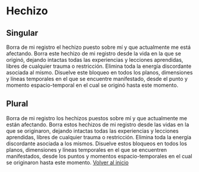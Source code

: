 # Hechizo
## Singular
Borra de mi registro el hechizo puesto sobre mí y que actualmente me está afectando. Borra este hechizo de mi registro desde la vida en la que se originó, dejando intactas todas las experiencias y lecciones aprendidas, libres de cualquier trauma o restricción. Elimina toda la energía discordante asociada al mismo. Disuelve este bloqueo en todos los planos, dimensiones y líneas temporales en el que se encuentre manifestado, desde el punto y momento espacio-temporal en el cual se originó hasta este momento.
## Plural
Borra de mi registro los hechizos puestos sobre mí y que actualmente me están afectando. Borra estos hechizos de mi registro desde las vidas en la que se originaron, dejando intactas todas las experiencias y lecciones aprendidas, libres de cualquier trauma o restricción. Elimina toda la energía discordante asociada a los mismos. Disuelve estos bloqueos en todos los planos, dimensiones y líneas temporales en el que se encuentren manifestados, desde los puntos y momentos espacio-temporales en el cual se originaron hasta este momento.
[Volver al inicio](../index.md)
